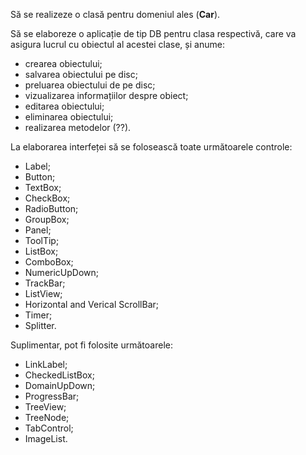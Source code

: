 Să se realizeze o clasă pentru domeniul ales (**Car**).

Să se elaboreze o aplicație de tip DB pentru clasa respectivă, care va asigura lucrul cu obiectul al acestei clase, și anume:
- crearea obiectului;
- salvarea obiectului pe disc;
- preluarea obiectului de pe disc;
- vizualizarea informațiilor despre obiect;
- editarea obiectului;
- eliminarea obiectului;
- realizarea metodelor (??).


La elaborarea interfeței să se folosească toate următoarele controle:
- Label;
- Button;
- TextBox;
- CheckBox;
- RadioButton;
- GroupBox;
- Panel;
- ToolTip;
- ListBox;
- ComboBox;
- NumericUpDown;
- TrackBar;
- ListView;
- Horizontal and Verical ScrollBar;
- Timer;
- Splitter.

Suplimentar, pot fi folosite următoarele:
- LinkLabel;
- CheckedListBox;
- DomainUpDown;
- ProgressBar;
- TreeView;
- TreeNode;
- TabControl;
- ImageList.

